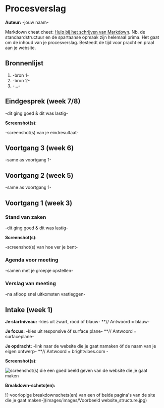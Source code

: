 # Procesverslag
**Auteur:** -jouw naam-

Markdown cheat cheet: [Hulp bij het schrijven van Markdown](https://github.com/adam-p/markdown-here/wiki/Markdown-Cheatsheet). Nb. de standaardstructuur en de spartaanse opmaak zijn helemaal prima. Het gaat om de inhoud van je procesverslag. Besteedt de tijd voor pracht en praal aan je website.



## Bronnenlijst
1. -bron 1-
2. -bron 2-
3. -...-



## Eindgesprek (week 7/8)

-dit ging goed & dit was lastig-

**Screenshot(s):**

-screenshot(s) van je eindresultaat-



## Voortgang 3 (week 6)

-same as voortgang 1-



## Voortgang 2 (week 5)

-same as voortgang 1-



## Voortgang 1 (week 3)

### Stand van zaken

-dit ging goed & dit was lastig-

**Screenshot(s):**

-screenshot(s) van hoe ver je bent-

### Agenda voor meeting

-samen met je groepje opstellen-

### Verslag van meeting

-na afloop snel uitkomsten vastleggen-



## Intake (week 1)

**Je startniveau:** -kies uit zwart, rood óf blauw-
**// Antwoord = blauw-

**Je focus:** -kies uit responsive óf surface plane-
**// Antwoord = surfaceplane-

**Je opdracht:** -link naar de website die je gaat namaken óf de naam van je eigen ontwerp-
**// Antwoord = brightvibes.com -

**Screenshot(s):**

![screenshot(s) die een goed beeld geven van de website die je gaat maken](images/example_website.jpg)

**Breakdown-schets(en):**

![-voorlopige breakdownschets(en) van een of beide pagina's van de site die je gaat maken-](images/images/Voorbeeld website_structure.jpg)
